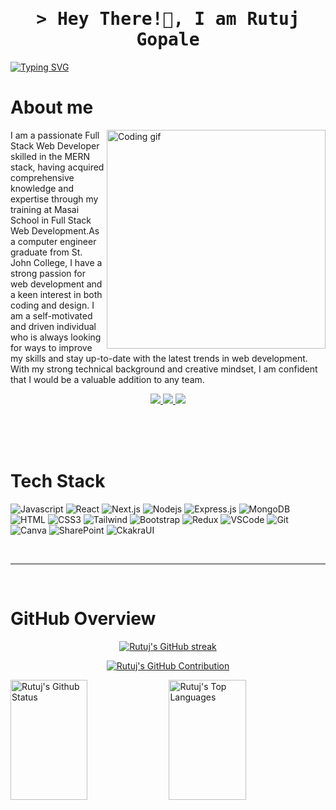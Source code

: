 



<!-- Intro  -->
<h1 align="center">
     <samp>&gt; Hey There!👋, I am
              <b>Rutuj Gopale</b>
              </samp>
</h1>

[![Typing SVG](https://readme-typing-svg.demolab.com?font=Fira+Code&pause=1000&color=ffffff&width=550&lines=_+_+_+_+I+Am+a+Full+Stack+Web+Developer+🚶)](https://git.io/typing-svg)
    






<!-- About Section -->
 # About me
 
<p>
 <img align="right" width="350" src="https://github.com/abhisheknaiidu/abhisheknaiidu/raw/master/code.gif?raw=true" alt="Coding gif" />
 I am a passionate Full Stack Web Developer skilled in the MERN stack, having acquired comprehensive knowledge and expertise through my training at Masai School in Full Stack Web Development.As a computer engineer graduate from St. John College, I have a strong passion for web development and a keen interest in both coding and design. I am a self-motivated and driven individual who is always looking for ways to improve my skills and stay up-to-date with the latest trends in web development. With my strong technical background and creative mindset, I am confident that I would be a valuable addition to any team.
</p>


<p align="center">

 <a href="https://www.linkedin.com/in/rutuj-gopale-827aab1ba/" target="_blank">
  <img src="https://img.shields.io/badge/LinkedIn-0077B5?style=for-the-badge&logo=linkedin&logoColor=white" />
 </a>

 <a href="https://twitter.com/RutujGopale" target="_blank">
  <img src="https://img.shields.io/badge/Twitter-1DA1F2?style=for-the-badge&logo=twitter&logoColor=white" />
 </a>
     
   <a href="https://leetcode.com/Rutuj_gop/" target="_blank">
  <img src="https://img.shields.io/badge/-LeetCode-FFA116?style=for-the-badge&logo=LeetCode&logoColor=black" />
 </a> 
 
</p>

<br/>
<br/>
<br/>

# Tech Stack

![Javascript](https://img.shields.io/badge/Javascript-F0DB4F?style=for-the-badge&labelColor=black&logo=javascript&logoColor=F0DB4F)
![React](https://img.shields.io/badge/-React-61DBFB?style=for-the-badge&labelColor=black&logo=react&logoColor=61DBFB)
![Next.js](https://img.shields.io/badge/next.js-000000?style=for-the-badge&logo=nextdotjs&logoColor=white)
![Nodejs](https://img.shields.io/badge/Nodejs-3C873A?style=for-the-badge&labelColor=black&logo=node.js&logoColor=3C873A)
![Express.js](https://img.shields.io/badge/Express.js-000000?style=for-the-badge&logo=express&logoColor=white)
![MongoDB](https://img.shields.io/badge/MongoDB-4EA94B?style=for-the-badge&logo=mongodb&logoColor=white)
![HTML](https://img.shields.io/badge/HTML5-E34F26?style=for-the-badge&logo=html5&logoColor=white)
![CSS3](https://img.shields.io/badge/CSS3-1572B6?style=for-the-badge&logo=css3&logoColor=white)
![Tailwind](https://img.shields.io/badge/Tailwind_CSS-092749?style=for-the-badge&logo=tailwindcss&logoColor=06B6D4&labelColor=000000)
![Bootstrap](https://img.shields.io/badge/Bootstrap-563D7C?style=for-the-badge&logo=bootstrap&logoColor=white)
![Redux](https://img.shields.io/badge/Redux-593D88?style=for-the-badge&logo=redux&logoColor=white)
![VSCode](https://img.shields.io/badge/Visual_Studio-0078d7?style=for-the-badge&logo=visual%20studio&logoColor=white)
![Git](https://img.shields.io/badge/Git-F05032?style=for-the-badge&logo=git&logoColor=white)
![Canva](https://img.shields.io/badge/Canva-%2300C4CC.svg?&style=for-the-badge&logo=Canva&logoColor=white)
![SharePoint](https://img.shields.io/badge/Microsoft_SharePoint-0078D4?style=for-the-badge&logo=microsoft-sharepoint&logoColor=white)
![CkakraUI](https://img.shields.io/badge/Chakra--UI-319795?style=for-the-badge&logo=chakra-ui&logoColor=white)
<br/>


<br/>
<hr/>
<br/>

# GitHub Overview

<p align="center">
  <a href="https://github.com/rutuj99">
    <img src="https://github-readme-streak-stats.herokuapp.com/?user=rutuj99&theme=radical&border=7F3FBF&background=0D1117" alt="Rutuj's GitHub streak"/>
  </a>
</p>

<p align="center">
  <a href="https://github.com/rutuj">
    <img src="https://github-profile-summary-cards.vercel.app/api/cards/profile-details?username=rutuj99&theme=radical" alt="Rutuj's GitHub Contribution"/>
  </a>
</p>

<a> 
    <a href="https://github.com/rutuj99"><img alt="Rutuj's Github Status" src="https://denvercoder1-github-readme-stats.vercel.app/api?username=rutuj99&show_icons=true&count_private=true&theme=react&border_color=7F3FBF&bg_color=0D1117&title_color=F85D7F&icon_color=F8D866" height="192px" width="49.5%"/></a>
  <a href="https://github.com/rutuj99"><img alt="Rutuj's Top Languages" src="https://denvercoder1-github-readme-stats.vercel.app/api/top-langs/?username=rutuj99&langs_count=8&layout=compact&theme=react&border_color=7F3FBF&bg_color=0D1117&title_color=F85D7F&icon_color=F8D866" height="192px" width="49.5%"/></a>
  <br/>
</a>


